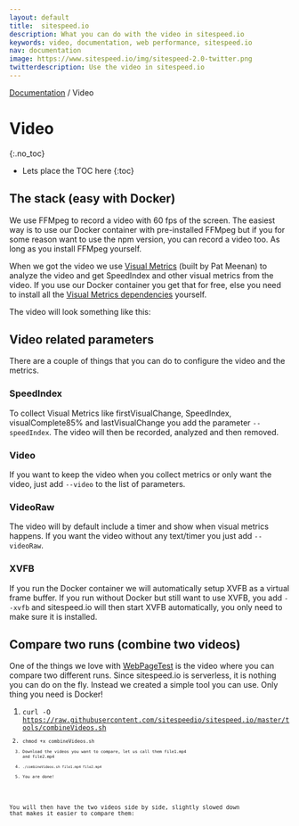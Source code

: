 ```yaml
---
layout: default
title:  sitespeed.io
description: What you can do with the video in sitespeed.io
keywords: video, documentation, web performance, sitespeed.io
nav: documentation
image: https://www.sitespeed.io/img/sitespeed-2.0-twitter.png
twitterdescription: Use the video in sitespeed.io
---
```

[Documentation]({{site.baseurl}}/documentation/sitespeed.io/) / Video

# Video
{:.no_toc}

* Lets place the TOC here
{:toc}

## The stack (easy with Docker)
We use FFMpeg to record a video with 60 fps of the screen. The easiest way is to use our Docker container with pre-installed FFMpeg but if you for some reason want to use the npm version, you can record a video too. As long as you install FFMpeg yourself.

When we got the video we use [Visual Metrics](https://github.com/WPO-Foundation/visualmetrics) (built by Pat Meenan) to analyze the video and get SpeedIndex and other visual metrics from the video. If you use our Docker container you get that for free, else you need to install all the [Visual Metrics dependencies](https://github.com/sitespeedio/docker-visualmetrics-deps/blob/master/Dockerfile) yourself.

The video will look something like this:

<div class="youtube-player" data-id="djFy0YeQkCM"></div>

## Video related parameters
There are a couple of things that you can do to configure the video and the metrics.

### SpeedIndex
To collect Visual Metrics like firstVisualChange, SpeedIndex, visualComplete85% and lastVisualChange you add the parameter <code>--speedIndex</code>. The video will then be recorded, analyzed and then removed.

### Video
If you want to keep the video when you collect metrics or only want the video, just add <code>--video</code> to the list of parameters.

### VideoRaw
The video will by default include a timer and show when visual metrics happens. If you want the video without any text/timer you just add <code>--videoRaw</code>.

### XVFB
If you run the Docker container we will automatically setup XVFB as a virtual frame buffer. If you run without Docker but still want to use XVFB, you add <code>--xvfb</code> and sitespeed.io will then start XVFB automatically, you only need to make sure it is installed.

## Compare two runs (combine two videos)
One of the things we love with [WebPageTest](https://www.webpagetest.org/) is the video where you can compare two different runs. Since sitespeed.io is serverless, it is nothing you can do on the fly. Instead we created a simple tool you can use. Only thing you need is Docker!

1. <code>curl -O https://raw.githubusercontent.com/sitespeedio/sitespeed.io/master/tools/combineVideos.sh<code>
2. <code>chmod +x combineVideos.sh<code>
3. Download the videos you want to compare, let us call them file1.mp4 and file2.mp4
4. <code>./combineVideos.sh file1.mp4 file2.mp4 </code>
5. You are done!

You will then have the two videos side by side, slightly slowed down that makes it easier to compare them:
<div class="youtube-player" data-id="xH0jRpM2nK8"></div>
